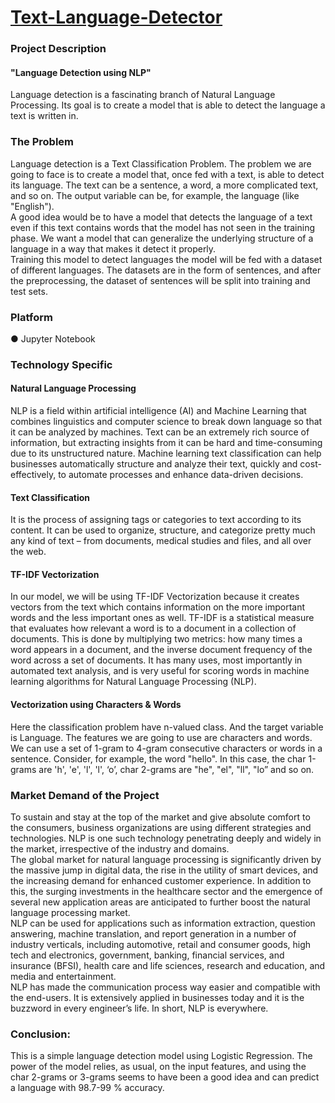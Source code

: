# [Text-Language-Detector](https://github.com/PrakharPipersania/Text-Language-Detector)
### Project Description
#### "Language Detection using NLP"
Language detection is a fascinating branch of Natural Language Processing. Its goal is to create a model that is able to detect the language a text is written in.
### The Problem
Language detection is a Text Classification Problem. The problem we are going to face is to create a model that, once fed with a text, is able to detect its language. The text can be a sentence, a word, a more complicated text, and so on. The output variable can be, for example, the language (like "English"). </br>
A good idea would be to have a model that detects the language of a text even if this text contains words that the model has not seen in the training phase. We want a model that can generalize the underlying structure of a language in a way that makes it detect it properly. </br>
Training this model to detect languages the model will be fed with a dataset of different languages. The datasets are in the form of sentences, and after the preprocessing, the dataset of sentences will be split into training and test sets.
### Platform
● Jupyter Notebook
### Technology Specific
#### Natural Language Processing
NLP is a field within artificial intelligence (AI) and Machine Learning that combines linguistics and computer science to break down language so that it can be analyzed by machines. Text can be an extremely rich source of information, but extracting insights from it can be hard and time-consuming due to its unstructured nature. Machine learning text classification can help businesses automatically structure and analyze their text, quickly and cost-effectively, to automate processes and enhance data-driven decisions.
#### Text Classification
It is the process of assigning tags or categories to text according to its content. It can be used to organize, structure, and categorize pretty much any kind of text – from documents, medical studies and files, and all over the web.
#### TF-IDF Vectorization
In our model, we will be using TF-IDF Vectorization because it creates vectors from the text which contains information on the more important words and the less important ones as well. TF-IDF is a statistical measure that evaluates how relevant a word is to a document in a collection of documents. This is done by multiplying two metrics: how many times a word appears in a document, and the inverse document frequency of the word across a set of documents. It has many uses, most importantly in automated text analysis, and is very useful for scoring words in machine learning algorithms for Natural Language Processing (NLP).
#### Vectorization using Characters & Words
Here the classification problem have n-valued class. And the target variable is Language. The features we are going to use are characters and words. We can use a set of 1-gram to 4-gram consecutive characters or words in a sentence. Consider, for example, the word "hello". In this case, the char 1-grams are 'h', 'e', 'l', 'l', ‘o’, char 2-grams are "he", "el", "ll", "lo” and so on.
### Market Demand of the Project
To sustain and stay at the top of the market and give absolute comfort to the consumers, business organizations are using different strategies and technologies. NLP is one such technology penetrating deeply and widely in the market, irrespective of the industry and domains. </br>
The global market for natural language processing is significantly driven by the massive jump in digital data, the rise in the utility of smart devices, and the increasing demand for enhanced customer experience. In addition to this, the surging investments in the healthcare sector and the emergence of several new application areas are anticipated to further boost the natural language processing market. </br>
NLP can be used for applications such as information extraction, question answering, machine translation, and report generation in a number of industry verticals, including automotive, retail and consumer goods, high tech and electronics, government, banking, financial services, and insurance (BFSI), health care and life sciences, research and education, and media and entertainment. </br>
NLP has made the communication process way easier and compatible with the end-users. It is extensively applied in businesses today and it is the buzzword in every engineer’s life. In short, NLP is everywhere.
### Conclusion:
This is a simple language detection model using Logistic Regression. The power of the model relies, as usual, on the input features, and using the char 2-grams or 3-grams seems to have been a good idea and can predict a language with 98.7-99 % accuracy.
